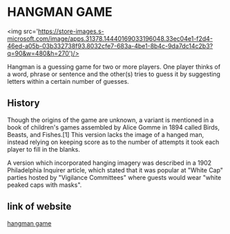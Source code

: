 # HANGMAN GAME

<img src='https://store-images.s-microsoft.com/image/apps.31378.14440169033196048.33ec04e1-f2d4-46ed-a05b-03b332738f93.8032cfe7-683a-4be1-8b4c-9da7dc14c2b3?q=90&w=480&h=270')/>

Hangman is a guessing game for two or more players. One player thinks of a word, phrase or sentence and the other(s) tries to guess it by suggesting letters within a certain number of guesses.

## History
Though the origins of the game are unknown, a variant is mentioned in a book of children's games assembled by Alice Gomme in 1894 called Birds, Beasts, and Fishes.[1] This version lacks the image of a hanged man, instead relying on keeping score as to the number of attempts it took each player to fill in the blanks.

A version which incorporated hanging imagery was described in a 1902 Philadelphia Inquirer article, which stated that it was popular at "White Cap" parties hosted by "Vigilance Committees" where guests would wear "white peaked caps with masks".

## link of website
[hangman game](https://elmiriyounes.github.io/hangman)
